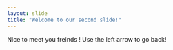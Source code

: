 ```yaml
---
layout: slide
title: "Welcome to our second slide!"
---
```

Nice to meet you freinds !
Use the left arrow to go back!
